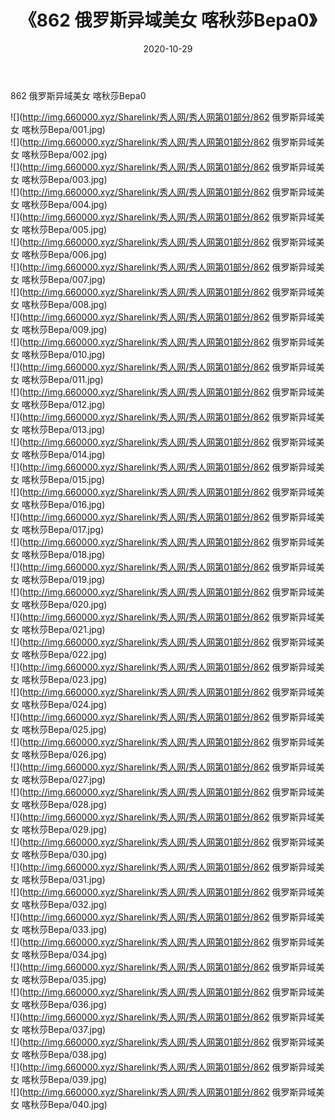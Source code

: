 ﻿---
layout: post
title:  《862 俄罗斯异域美女 喀秋莎Bepa0》
date:   2020-10-29
img: http://img.660000.xyz/Sharelink/秀人网/秀人网第01部分/862 俄罗斯异域美女 喀秋莎Bepa0/000.jpg
categories: [美女, 清纯, 唯美]
---

862 俄罗斯异域美女 喀秋莎Bepa0

  ![](http://img.660000.xyz/Sharelink/秀人网/秀人网第01部分/862 俄罗斯异域美女 喀秋莎Bepa/001.jpg) <br> ![](http://img.660000.xyz/Sharelink/秀人网/秀人网第01部分/862 俄罗斯异域美女 喀秋莎Bepa/002.jpg) <br> ![](http://img.660000.xyz/Sharelink/秀人网/秀人网第01部分/862 俄罗斯异域美女 喀秋莎Bepa/003.jpg) <br> ![](http://img.660000.xyz/Sharelink/秀人网/秀人网第01部分/862 俄罗斯异域美女 喀秋莎Bepa/004.jpg) <br> ![](http://img.660000.xyz/Sharelink/秀人网/秀人网第01部分/862 俄罗斯异域美女 喀秋莎Bepa/005.jpg) <br> ![](http://img.660000.xyz/Sharelink/秀人网/秀人网第01部分/862 俄罗斯异域美女 喀秋莎Bepa/006.jpg) <br> ![](http://img.660000.xyz/Sharelink/秀人网/秀人网第01部分/862 俄罗斯异域美女 喀秋莎Bepa/007.jpg) <br> ![](http://img.660000.xyz/Sharelink/秀人网/秀人网第01部分/862 俄罗斯异域美女 喀秋莎Bepa/008.jpg) <br> ![](http://img.660000.xyz/Sharelink/秀人网/秀人网第01部分/862 俄罗斯异域美女 喀秋莎Bepa/009.jpg) <br> ![](http://img.660000.xyz/Sharelink/秀人网/秀人网第01部分/862 俄罗斯异域美女 喀秋莎Bepa/010.jpg) <br> ![](http://img.660000.xyz/Sharelink/秀人网/秀人网第01部分/862 俄罗斯异域美女 喀秋莎Bepa/011.jpg) <br> ![](http://img.660000.xyz/Sharelink/秀人网/秀人网第01部分/862 俄罗斯异域美女 喀秋莎Bepa/012.jpg) <br> ![](http://img.660000.xyz/Sharelink/秀人网/秀人网第01部分/862 俄罗斯异域美女 喀秋莎Bepa/013.jpg) <br> ![](http://img.660000.xyz/Sharelink/秀人网/秀人网第01部分/862 俄罗斯异域美女 喀秋莎Bepa/014.jpg) <br> ![](http://img.660000.xyz/Sharelink/秀人网/秀人网第01部分/862 俄罗斯异域美女 喀秋莎Bepa/015.jpg) <br> ![](http://img.660000.xyz/Sharelink/秀人网/秀人网第01部分/862 俄罗斯异域美女 喀秋莎Bepa/016.jpg) <br> ![](http://img.660000.xyz/Sharelink/秀人网/秀人网第01部分/862 俄罗斯异域美女 喀秋莎Bepa/017.jpg) <br> ![](http://img.660000.xyz/Sharelink/秀人网/秀人网第01部分/862 俄罗斯异域美女 喀秋莎Bepa/018.jpg) <br> ![](http://img.660000.xyz/Sharelink/秀人网/秀人网第01部分/862 俄罗斯异域美女 喀秋莎Bepa/019.jpg) <br> ![](http://img.660000.xyz/Sharelink/秀人网/秀人网第01部分/862 俄罗斯异域美女 喀秋莎Bepa/020.jpg) <br> ![](http://img.660000.xyz/Sharelink/秀人网/秀人网第01部分/862 俄罗斯异域美女 喀秋莎Bepa/021.jpg) <br> ![](http://img.660000.xyz/Sharelink/秀人网/秀人网第01部分/862 俄罗斯异域美女 喀秋莎Bepa/022.jpg) <br> ![](http://img.660000.xyz/Sharelink/秀人网/秀人网第01部分/862 俄罗斯异域美女 喀秋莎Bepa/023.jpg) <br> ![](http://img.660000.xyz/Sharelink/秀人网/秀人网第01部分/862 俄罗斯异域美女 喀秋莎Bepa/024.jpg) <br> ![](http://img.660000.xyz/Sharelink/秀人网/秀人网第01部分/862 俄罗斯异域美女 喀秋莎Bepa/025.jpg) <br> ![](http://img.660000.xyz/Sharelink/秀人网/秀人网第01部分/862 俄罗斯异域美女 喀秋莎Bepa/026.jpg) <br> ![](http://img.660000.xyz/Sharelink/秀人网/秀人网第01部分/862 俄罗斯异域美女 喀秋莎Bepa/027.jpg) <br> ![](http://img.660000.xyz/Sharelink/秀人网/秀人网第01部分/862 俄罗斯异域美女 喀秋莎Bepa/028.jpg) <br> ![](http://img.660000.xyz/Sharelink/秀人网/秀人网第01部分/862 俄罗斯异域美女 喀秋莎Bepa/029.jpg) <br> ![](http://img.660000.xyz/Sharelink/秀人网/秀人网第01部分/862 俄罗斯异域美女 喀秋莎Bepa/030.jpg) <br> ![](http://img.660000.xyz/Sharelink/秀人网/秀人网第01部分/862 俄罗斯异域美女 喀秋莎Bepa/031.jpg) <br> ![](http://img.660000.xyz/Sharelink/秀人网/秀人网第01部分/862 俄罗斯异域美女 喀秋莎Bepa/032.jpg) <br> ![](http://img.660000.xyz/Sharelink/秀人网/秀人网第01部分/862 俄罗斯异域美女 喀秋莎Bepa/033.jpg) <br> ![](http://img.660000.xyz/Sharelink/秀人网/秀人网第01部分/862 俄罗斯异域美女 喀秋莎Bepa/034.jpg) <br> ![](http://img.660000.xyz/Sharelink/秀人网/秀人网第01部分/862 俄罗斯异域美女 喀秋莎Bepa/035.jpg) <br> ![](http://img.660000.xyz/Sharelink/秀人网/秀人网第01部分/862 俄罗斯异域美女 喀秋莎Bepa/036.jpg) <br> ![](http://img.660000.xyz/Sharelink/秀人网/秀人网第01部分/862 俄罗斯异域美女 喀秋莎Bepa/037.jpg) <br> ![](http://img.660000.xyz/Sharelink/秀人网/秀人网第01部分/862 俄罗斯异域美女 喀秋莎Bepa/038.jpg) <br> ![](http://img.660000.xyz/Sharelink/秀人网/秀人网第01部分/862 俄罗斯异域美女 喀秋莎Bepa/039.jpg) <br> ![](http://img.660000.xyz/Sharelink/秀人网/秀人网第01部分/862 俄罗斯异域美女 喀秋莎Bepa/040.jpg) <br>